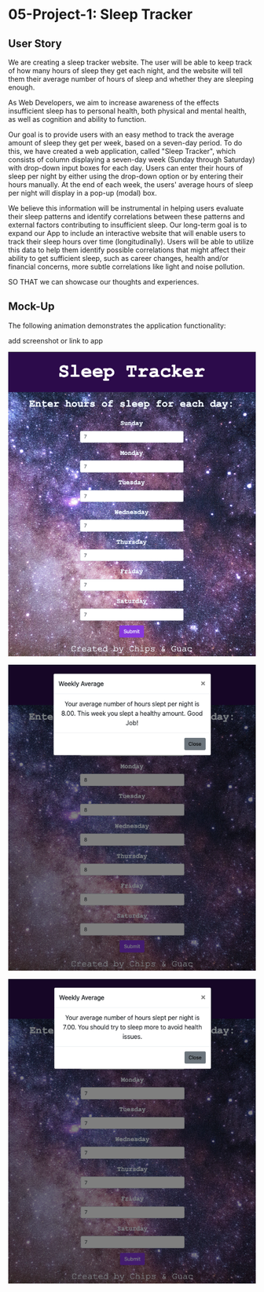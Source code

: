 # 05-Project-1: Sleep Tracker




## User Story

We are creating a sleep tracker website. The user will be able to keep track of how many hours of sleep they get each night, and the website will tell them their average number of hours of sleep and whether they are sleeping enough. 

As Web Developers, we aim to increase awareness of the effects insufficient sleep has to personal health, both physical and mental health, as well as cognition and ability to function.

Our goal is to provide users with an easy method to track the average amount of sleep they get per week, based on a seven-day period. To do this, we have created a web application, called "Sleep Tracker", which consists of column displaying a seven-day week (Sunday through Saturday) with drop-down input boxes for each day. Users can enter their hours of sleep per night by either using the drop-down option or by entering their hours manually. At the end of each week, the users' average hours of sleep per night will display in a pop-up (modal) box. 

We believe this information will be instrumental in helping users evaluate their sleep patterns and identify correlations between these patterns and external factors contributing to insufficient sleep. Our long-term goal is to expand our App to include an interactive website that will enable users to track their sleep hours over time (longitudinally). Users will be able to utilize this data to help them identify possible correlations that might affect their ability to get sufficient sleep, such as career changes, health and/or financial concerns, more subtle correlations like light and noise pollution. 

 

SO THAT we can showcase our thoughts and experiences.



## Mock-Up

The following animation demonstrates the application functionality:

add screenshot or link to app 

![SiteView](./assets/SiteView.png)

![goalMet](./assets/goalMet.png)

![goalNotMet](./assets/goalNotMet.png)